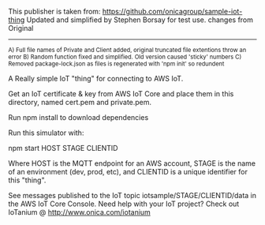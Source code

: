 This publisher is taken from: https://github.com/onicagroup/sample-iot-thing
Updated and simplified by Stephen Borsay for test use.
changes from Original
______________________
<sup>
A) Full file names of Private and Client added, original truncated file extentions throw an error
B) Random function fixed and simplified.  Old version caused 'sticky' numbers
C) Removed package-lock.json as files is regenerated  with 'npm init' so redundent
</sup>


A Really simple IoT "thing" for connecting to AWS IoT.

Get an IoT certificate & key from AWS IoT Core and place them in this directory, named cert.pem and private.pem.

Run npm install to download dependencies

Run this simulator with:

npm start HOST STAGE CLIENTID

Where HOST is the MQTT endpoint for an AWS account, STAGE is the name of an environment (dev, prod, etc), and CLIENTID is a unique identifier for this "thing".

See messages published to the IoT topic iotsample/STAGE/CLIENTID/data in the AWS IoT Core Console.
Need help with your IoT project? Check out IoTanium @ http://www.onica.com/iotanium
